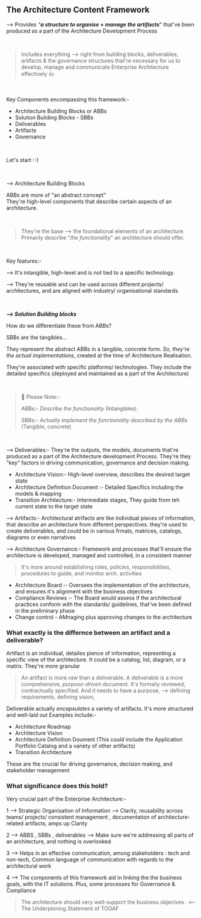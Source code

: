 ## The Architecture Content Framework

--> Provides _"**a structure to organise + manage the artifacts**_" that've been produced as a part of the Architecture Development Process

</br>

> Includes everything --> right from building blocks, deliverables, artifacts & the governance structures that're necessary for us to develop, manage and communicate Enterprise Architecture effectively 👍

</br>

Key Components encompassing this framework:-

- Architecture Building Blocks or ABBs
- Solution Building Blocks - SBBs
- Deliverables
- Artifacts
- Governance

</br>

Let's start :-)

</br>

--> Architecture Building Blocks

ABBs are more of "an abstract concept"          
They're high-level components that describe certain aspects of an architecture. 

</br>

> They're the base --> the foundational elements of an architecture. Primarily describe "_the functionality_" an architecture should offer.

</br>

Key features:-

--> It's intangible, high-level and is not tied to a specific technology. 

--> They're reusable and can be used across different projects/ architectures, and are aligned with industry/ organisational standards

</br>

_**--> Solution Building blocks**_

How do we differentiate these from ABBs?

SBBs are the tangibles...

They represent the abstract ABBs in a tangible, concrete form. _So, they're the actual implementations_, created at the time of Architecture Realisation. 

They're associated with specific platforms/ technologies. They include the detailed specifics (deployed and maintained as a part of the Architecture)

</br>

> 📌 Please Note:-
> 
> ABBs:- _Describe the functionality_ (Intangibles).
> 
> SBBs:- _Actually implement the functionality described by the ABBs_ (Tangible, concrete)

</br>

--> Deliverables:- They're the outputs, the models, documents that're produced as a part of the Architecture development Process. They're they "key" factors in driving communication, governance and decision making.
 - Architecture Vision:- High-level overview, describes the desired target state
 - Architecture Definition Document :- Detailed Specifics including the models & mapping
 - Transition Architecture:- Intermediate stages, They guide from teh current state to the target state

--> Artifacts:- Architectural atrifacts are like individual pieces of information, that describe an architecture from different perspectives.
they're used to create deliverables, and could be in various frmats, matrices, catalogs, diagrams or even narratives

--> Architecture Governance:- Framework and processes that'll ensure the architecture is developed, managed and controlled, in a consistent manner

> It's more around establishing roles, policies, responsibilities, procedures to guide, and monitor arch. activities

   - Architecture Board :- Oversees the implementation of the architecture, and ensures it's alignment with the business objectives
   - Compliance Reviews :- The Board would assess if the architectural practices conform with the standards/ guidelines, that've been defined in the preliminary phase
   - Change control - AMnaging plus approving changes to the architecture


### What exactly is the differnce between an artifact and a deliverable?

Artifact is an individual, detailes pience of information, represnting a specific view of the architecture. It could be a catalog, list, diagram, or a matrix.
They're more granular

> An artifact is more *raw* than a deliverable. A deliverable is a more comprehensive, *purpose-driven* document. It's formally reviewed, contractually specified. And it needs to have a purpose, --> defining requirements, defining vision, 

Deliverable actually *encapsulates* a variety of artifacts. It's more structured and well-laid out
Examples include:-
- Architecture Roadmap
- Architecture Vision
- Architecture Definition Doument (This could include the Application Portfolio Catalog and a variety of other artifacts)
- Transition Architecture

These are the crucial for driving governance, decision making, and stakeholder management

### What significance does this hold?

Very crucial part of the Enterprise Architecture:-

1 --> Strategic Organisation of Information --> Clarity, reusability across teams/ projects/ consistent management , documentation of architecture-related artifacts, amps up Clarity

2 --> ABBS , SBBs , deliverables --> Make sure we're addressing all parts of an architecture, and nothing is overlooked

3 --> Helps in an effective communication, among stakeholders : tech and non-tech, Common language of communication with regards to the architectural work

4 --> The components of this framework aid in linking the the business goals, with the IT solutions. Plus, some processes for Governance & Compliance


> The architecture should very well-support the business objecives . <-- The Underpinning Statement of TOGAF







